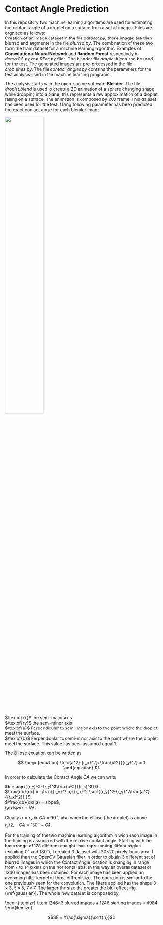 # Contact Angle Prediction

In this repository two machine learning algorithms are used for estimating the contact angle of a droplet on a surface from a set of images. Files are orgnized as follows:<br />
Creation of an image dataset in the file $\textit{dataset.py}$, those images are then blurred and augmente in the file  $\textit{blurred.py}$. The combination of these two form the train dataset for a machine learning algorithm. Examples of $\textbf{Convolutional Neural Network}$ and $\textbf{Random Forest}$ respectively in $\textit{detectCA.py}$ and $\textit{RFca.py}$ files. The blender file $\textit{droplet.blend}$ can be used for the test. The generated images are pre-processed in the file $\textit{crop_lines.py}$. The file $\textit{contact_angles.py}$ contains the parameters for the test analysis used in the machine learning programs.

The analysis starts with the open-source software $\textbf{Blender}$. The file $\textit{droplet.blend}$ is used to create a 2D animation of a sphere changing shape while dropping into a plane, this represents a raw approximation of a droplet falling on a surface. The animation is composed by 200 frame. This dataset has been used for the test. Using following parameter has been predicted the exact contact angle for each blender image.


[//]: #![CA](https://user-images.githubusercontent.com/46897230/190351246-d8726b6d-c447-4255-a028-1d42bcb5def7.png)
<img src="https://user-images.githubusercontent.com/46897230/190351246-d8726b6d-c447-4255-a028-1d42bcb5def7.png" width=50% height=50%>

<d1>
 <dt> $\textbf{rx}$ the semi-major axis
 <dt> $\textbf{ry}$ the semi-minor axis
 <dt> $\textbf{a}$ Perpendicular to semi-major axis to the point where the droplet meet the surface.
 <dt> $\textbf{b}$ Perpendicular to semi-minor axis to the point where the droplet meet the surface. This value has been assumed equal 1.
</dl>

The Ellipse equation can be written as
 
$$
\begin{equation}
 \frac{a^2}{{r_x}^2}+\frac{b^2}{{r_y}^2} = 1
\end{equation}
$$
 
In order to calculate the Contact Angle $\textit{CA}$ we can write

$b = \sqrt{{r_y}^2-{r_y}^2\frac{a^2}{{r_x}^2}}$,  
$\frac{db}{dx} = -\frac{{r_y}^2 a}{{r_x}^2 \sqrt{{r_y}^2-{r_y}^2\frac{a^2}{{r_x}^2}} }$,  
$\frac{db}{dx}(a) = slope$,  
$tg(slope) = \textit{CA}$.

 Clearly $a = r_x \Rightarrow CA = 90^{\circ}$, also when the ellipse (the droplet) is above $r_y/2, \quad CA = 180^{\circ} - CA$.
 
For the training of the two machine learning algorithm in wich each image in the training is associated with the relative contact angle. Starting with the base range of 178 different straight lines representing diffent angles (exluding $0^{\circ}$ and $180^{\circ}$), I created 3 dataset with 20$\times$20 pixels focus area. I applied than the OpenCV Gaussian filter in order to obtain 3 different set of blurred images in which the Contact Angle location is changing in range from 7 to 14 pixels on the horizontal axis. In this way an overall dataset of 1246 images has been obtained. For each image has been applied an averaging filter kernel of three diffrent size. The operation is similar to the one previously seen for the convolution. The filters applied has the shape $3\times3$, $5\times5$, $7\times7$. The larger the size the greater the blur effect (fig.(\ref{gaussian}). The whole new dataset is composed by,

\begin{itemize}
 \item 1246$\times$3 blurred images + 1246 starting images = 4984
\end{itemize}
 
 
```math
SE = \frac{\sigma}{\sqrt{n}}
```
